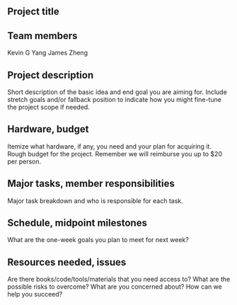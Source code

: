 ## Project title

## Team members
Kevin G Yang    James Zheng

## Project description
Short description of the basic idea and end goal you are aiming for. 
Include stretch goals and/or fallback position to indicate how you 
might fine-tune the project scope if needed.

## Hardware, budget
Itemize what hardware, if any, you need and your plan for acquiring it.
Rough budget for the project. Remember we will reimburse you up to $20 per person.

## Major tasks, member responsibilities
Major task breakdown and who is responsible for each task.

## Schedule, midpoint milestones
What are the one-week goals you plan to meet for next week?

## Resources needed, issues
Are there books/code/tools/materials that you need access to? 
What are the possible risks to overcome? What are you concerned about? 
How can we help you succeed?
